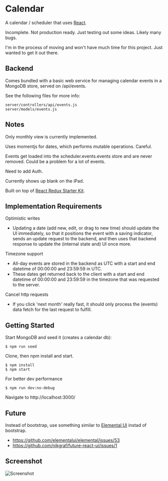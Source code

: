 Calendar
========

A calendar / scheduler that uses [React](https://facebook.github.io/react/).

Incomplete.  Not production ready.  Just testing out some ideas.  Likely many
bugs.

I'm in the process of moving and won't have much time for this project.  Just
wanted to get it out there.

Backend
-----------------

Comes bundled with a basic web service for managing calendar events in a MongoDB
store, served on /api/events.

See the following files for more info:

```
server/controllers/api/events.js
server/models/events.js
```

Notes
-----------------

Only monthly view is currently implemented.

Uses momentjs for dates, which performs mutable operations.  Careful.

Events get loaded into the scheduler.events.events store and are never removed.
Could be a problem for a lot of events.

Need to add Auth.

Currently shows up blank on the iPad.

Built on top of [React Redux Starter Kit](https://github.com/davezuko/react-redux-starter-kit).

Implementation Requirements
---------------------------

Optimistic writes

- Updating a date (add new, edit, or drag to new time) should update the UI
  immediately, so that it positions the event with a saving indicator, sends an
  update request to the backend, and then uses that backend response to update
  the (internal state and) UI once more.

Timezone support

- All-day events are stored in the backend as UTC with a start and end datetime
  of 00:00:00 and 23:59:59 in UTC.
- These dates get returned back to the client with a start and end datetime of
  00:00:00 and 23:59:59 in the timezone that was requested to the server.

Cancel http requests

- If you click 'next month' really fast, it should only process the (events)
  data fetch for the last request to fulfill. 

Getting Started
---------------

Start MongoDB and seed it (creates a calendar db):

```shell
$ npm run seed
```

Clone, then npm install and start.

```shell
$ npm install
$ npm start
```

For better dev performance
```shell
$ npm run dev:no-debug
```

Navigate to http://localhost:3000/

Future
------

Instead of bootstrap, use something similar to [Elemental
UI](https://github.com/elementalui/elemental) instad of bootstrap.

- https://github.com/elementalui/elemental/issues/53
- https://github.com/nikgraf/future-react-ui/issues/1

Screenshot
----------

![Screenshot](http://i.imgur.com/HyLbb9Y.gif)
